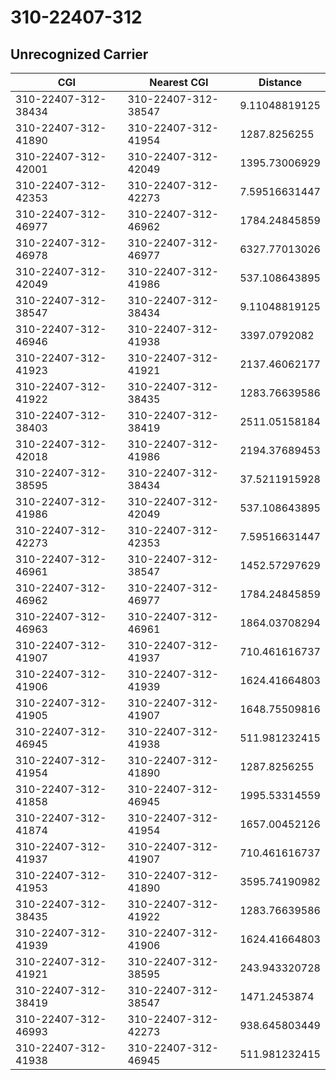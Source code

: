 # 310-22407-312
## Unrecognized Carrier


| CGI | Nearest CGI | Distance |
|-----|-------------|----------|
| 310-22407-312-38434 | 310-22407-312-38547 | 9.11048819125 |
| 310-22407-312-41890 | 310-22407-312-41954 | 1287.8256255 |
| 310-22407-312-42001 | 310-22407-312-42049 | 1395.73006929 |
| 310-22407-312-42353 | 310-22407-312-42273 | 7.59516631447 |
| 310-22407-312-46977 | 310-22407-312-46962 | 1784.24845859 |
| 310-22407-312-46978 | 310-22407-312-46977 | 6327.77013026 |
| 310-22407-312-42049 | 310-22407-312-41986 | 537.108643895 |
| 310-22407-312-38547 | 310-22407-312-38434 | 9.11048819125 |
| 310-22407-312-46946 | 310-22407-312-41938 | 3397.0792082 |
| 310-22407-312-41923 | 310-22407-312-41921 | 2137.46062177 |
| 310-22407-312-41922 | 310-22407-312-38435 | 1283.76639586 |
| 310-22407-312-38403 | 310-22407-312-38419 | 2511.05158184 |
| 310-22407-312-42018 | 310-22407-312-41986 | 2194.37689453 |
| 310-22407-312-38595 | 310-22407-312-38434 | 37.5211915928 |
| 310-22407-312-41986 | 310-22407-312-42049 | 537.108643895 |
| 310-22407-312-42273 | 310-22407-312-42353 | 7.59516631447 |
| 310-22407-312-46961 | 310-22407-312-38547 | 1452.57297629 |
| 310-22407-312-46962 | 310-22407-312-46977 | 1784.24845859 |
| 310-22407-312-46963 | 310-22407-312-46961 | 1864.03708294 |
| 310-22407-312-41907 | 310-22407-312-41937 | 710.461616737 |
| 310-22407-312-41906 | 310-22407-312-41939 | 1624.41664803 |
| 310-22407-312-41905 | 310-22407-312-41907 | 1648.75509816 |
| 310-22407-312-46945 | 310-22407-312-41938 | 511.981232415 |
| 310-22407-312-41954 | 310-22407-312-41890 | 1287.8256255 |
| 310-22407-312-41858 | 310-22407-312-46945 | 1995.53314559 |
| 310-22407-312-41874 | 310-22407-312-41954 | 1657.00452126 |
| 310-22407-312-41937 | 310-22407-312-41907 | 710.461616737 |
| 310-22407-312-41953 | 310-22407-312-41890 | 3595.74190982 |
| 310-22407-312-38435 | 310-22407-312-41922 | 1283.76639586 |
| 310-22407-312-41939 | 310-22407-312-41906 | 1624.41664803 |
| 310-22407-312-41921 | 310-22407-312-38595 | 243.943320728 |
| 310-22407-312-38419 | 310-22407-312-38547 | 1471.2453874 |
| 310-22407-312-46993 | 310-22407-312-42273 | 938.645803449 |
| 310-22407-312-41938 | 310-22407-312-46945 | 511.981232415 |

